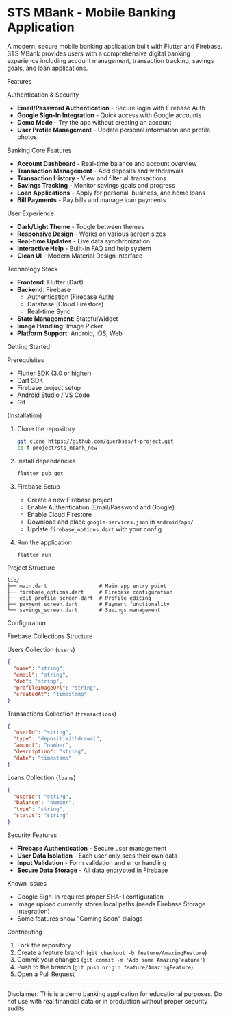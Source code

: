 # STS MBank - Mobile Banking Application

A modern, secure mobile banking application built with Flutter and Firebase. STS MBank provides users with a comprehensive digital banking experience including account management, transaction tracking, savings goals, and loan applications.

Features

 Authentication & Security
- **Email/Password Authentication** - Secure login with Firebase Auth
- **Google Sign-In Integration** - Quick access with Google accounts
- **Demo Mode** - Try the app without creating an account
- **User Profile Management** - Update personal information and profile photos

Banking Core Features
- **Account Dashboard** - Real-time balance and account overview
- **Transaction Management** - Add deposits and withdrawals
- **Transaction History** - View and filter all transactions
- **Savings Tracking** - Monitor savings goals and progress
- **Loan Applications** - Apply for personal, business, and home loans
- **Bill Payments** - Pay bills and manage loan payments

User Experience
- **Dark/Light Theme** - Toggle between themes
- **Responsive Design** - Works on various screen sizes
- **Real-time Updates** - Live data synchronization
- **Interactive Help** - Built-in FAQ and help system
- **Clean UI** - Modern Material Design interface

Technology Stack

- **Frontend**: Flutter (Dart)
- **Backend**: Firebase
  - Authentication (Firebase Auth)
  - Database (Cloud Firestore)
  - Real-time Sync
- **State Management**: StatefulWidget
- **Image Handling**: Image Picker
- **Platform Support**: Android, iOS, Web




Getting Started

Prerequisites
- Flutter SDK (3.0 or higher)
- Dart SDK
- Firebase project setup
- Android Studio / VS Code
- Git

(Installation)

1. Clone the repository
   ```bash
   git clone https://github.com/querbsss/f-project.git
   cd f-project/sts_mbank_new
   ```

2. Install dependencies
   ```bash
   flutter pub get
   ```

3. Firebase Setup
   - Create a new Firebase project
   - Enable Authentication (Email/Password and Google)
   - Enable Cloud Firestore
   - Download and place `google-services.json` in `android/app/`
   - Update `firebase_options.dart` with your config

4. Run the application
   ```bash
   flutter run
   ```

Project Structure

```
lib/
├── main.dart                 # Main app entry point
├── firebase_options.dart     # Firebase configuration
├── edit_profile_screen.dart  # Profile editing
├── payment_screen.dart       # Payment functionality
└── savings_screen.dart       # Savings management
```

Configuration

Firebase Collections Structure

Users Collection (`users`)
```json
{
  "name": "string",
  "email": "string", 
  "dob": "string",
  "profileImageUrl": "string",
  "createdAt": "timestamp"
}
```

Transactions Collection (`transactions`)
```json
{
  "userId": "string",
  "type": "deposit|withdrawal",
  "amount": "number",
  "description": "string",
  "date": "timestamp"
}
```

Loans Collection (`loans`)
```json
{
  "userId": "string",
  "balance": "number",
  "type": "string",
  "status": "string"
}
```

Security Features

- **Firebase Authentication** - Secure user management
- **User Data Isolation** - Each user only sees their own data
- **Input Validation** - Form validation and error handling
- **Secure Data Storage** - All data encrypted in Firebase


Known Issues

- Google Sign-In requires proper SHA-1 configuration
- Image upload currently stores local paths (needs Firebase Storage integration)
- Some features show "Coming Soon" dialogs

Contributing

1. Fork the repository
2. Create a feature branch (`git checkout -b feature/AmazingFeature`)
3. Commit your changes (`git commit -m 'Add some AmazingFeature'`)
4. Push to the branch (`git push origin feature/AmazingFeature`)
5. Open a Pull Request






---

Disclaimer: This is a demo banking application for educational purposes. Do not use with real financial data or in production without proper security audits.
